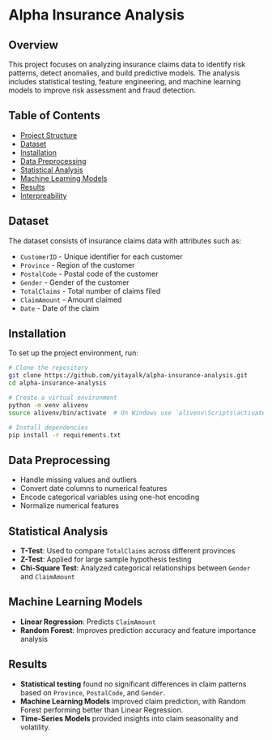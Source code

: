 # Alpha Insurance Analysis

## Overview
This project focuses on analyzing insurance claims data to identify risk patterns, detect anomalies, and build predictive models. The analysis includes statistical testing, feature engineering, and machine learning models to improve risk assessment and fraud detection.

## Table of Contents
- [Project Structure](#project-structure)
- [Dataset](#dataset)
- [Installation](#installation)
- [Data Preprocessing](#data-preprocessing)
- [Statistical Analysis](#statistical-analysis)
- [Machine Learning Models](#machine-learning-models)
- [Results](#results)
- [Interpreability](#Interpreability)


## Dataset
The dataset consists of insurance claims data with attributes such as:
- `CustomerID` - Unique identifier for each customer
- `Province` - Region of the customer
- `PostalCode` - Postal code of the customer
- `Gender` - Gender of the customer
- `TotalClaims` - Total number of claims filed
- `ClaimAmount` - Amount claimed
- `Date` - Date of the claim

## Installation
To set up the project environment, run:
```bash
# Clone the repository
git clone https://github.com/yitayalk/alpha-insurance-analysis.git
cd alpha-insurance-analysis

# Create a virtual environment
python -m venv alivenv
source alivenv/bin/activate  # On Windows use `alivenv\Scripts\activate`

# Install dependencies
pip install -r requirements.txt
```

## Data Preprocessing
- Handle missing values and outliers
- Convert date columns to numerical features
- Encode categorical variables using one-hot encoding
- Normalize numerical features

## Statistical Analysis
- **T-Test**: Used to compare `TotalClaims` across different provinces
- **Z-Test**: Applied for large sample hypothesis testing
- **Chi-Square Test**: Analyzed categorical relationships between `Gender` and `ClaimAmount`

## Machine Learning Models
- **Linear Regression**: Predicts `ClaimAmount`
- **Random Forest**: Improves prediction accuracy and feature importance analysis

## Results
- **Statistical testing** found no significant differences in claim patterns based on `Province`, `PostalCode`, and `Gender`.
- **Machine Learning Models** improved claim prediction, with Random Forest performing better than Linear Regression.
- **Time-Series Models** provided insights into claim seasonality and volatility.
